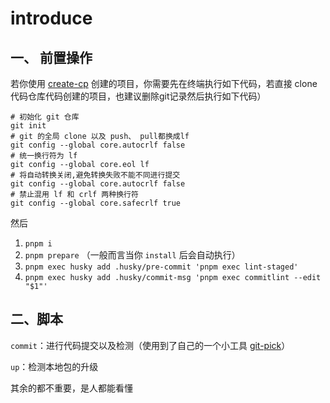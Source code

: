 # introduce

## 一、 前置操作
若你使用 [create-cp](https://www.npmjs.com/package/create-cp) 创建的项目，你需要先在终端执行如下代码，若直接 clone代码仓库代码创建的项目，也建议删除git记录然后执行如下代码）

```shell
# 初始化 git 仓库
git init
# git 的全局 clone 以及 push、 pull都换成lf
git config --global core.autocrlf false
# 统一换行符为 lf
git config --global core.eol lf
# 将自动转换关闭,避免转换失败不能不同进行提交
git config --global core.autocrlf false
# 禁止混用 lf 和 crlf 两种换行符
git config --global core.safecrlf true
```

然后

1. `pnpm i`
2. `pnpm prepare` （一般而言当你 `install` 后会自动执行）
3. `pnpm exec husky add .husky/pre-commit 'pnpm exec lint-staged'`
4. `pnpm exec husky add .husky/commit-msg 'pnpm exec commitlint --edit "$1"'`

## 二、脚本

`commit`：进行代码提交以及检测（使用到了自己的一个小工具 [git-pick](https://www.npmjs.com/package/@chinbor/git-pick)）

`up`：检测本地包的升级

其余的都不重要，是人都能看懂
